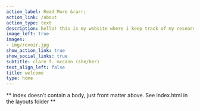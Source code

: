 ```yaml
---
action_label: Read More &rarr;
action_link: /about
action_type: text
description: hello! this is my website where i keep track of my research, outreach, collaborations, and anything else i end up adding.
image_left: true
images:
- img/revoir.jpg
show_action_link: true
show_social_links: true
subtitle: clare f. mccann (she/her)
text_align_left: false
title: welcome
type: home
---
```


** index doesn't contain a body, just front matter above.
See index.html in the layouts folder **
